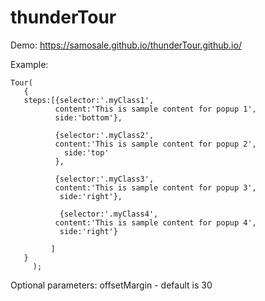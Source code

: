 # thunderTour

Demo: https://samosale.github.io/thunderTour.github.io/

Example:

```
Tour(
   {
   steps:[{selector:'.myClass1',
          content:'This is sample content for popup 1',
          side:'bottom'},
          
          {selector:'.myClass2',
          content:'This is sample content for popup 2',
            side:'top'
          },
          
          {selector:'.myClass3',
          content:'This is sample content for popup 3',
           side:'right'},
          
           {selector:'.myClass4',
          content:'This is sample content for popup 4',
           side:'right'}
          
         ]
   }
     );
```
Optional parameters:
offsetMargin  - default is 30
